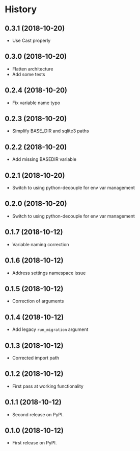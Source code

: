 # History

## 0.3.1 (2018-10-20)

-   Use Cast properly

## 0.3.0 (2018-10-20)

-   Flatten architecture
-   Add some tests

## 0.2.4 (2018-10-20)

-   Fix variable name typo

## 0.2.3 (2018-10-20)

-   Simplify BASE_DIR and sqlite3 paths

## 0.2.2 (2018-10-20)

-   Add missing BASEDIR variable

## 0.2.1 (2018-10-20)

-   Switch to using python-decouple for env var management

## 0.2.0 (2018-10-20)

-   Switch to using python-decouple for env var management

## 0.1.7 (2018-10-12)

-   Variable naming correction

## 0.1.6 (2018-10-12)

-   Address settings namespace issue

## 0.1.5 (2018-10-12)

-   Correction of arguments

## 0.1.4 (2018-10-12)

-   Add legacy `run_migration` argument

## 0.1.3 (2018-10-12)

-   Corrected import path

## 0.1.2 (2018-10-12)

-   First pass at working functionality

## 0.1.1 (2018-10-12)

-   Second release on PyPI.

## 0.1.0 (2018-10-12)

-   First release on PyPI.
